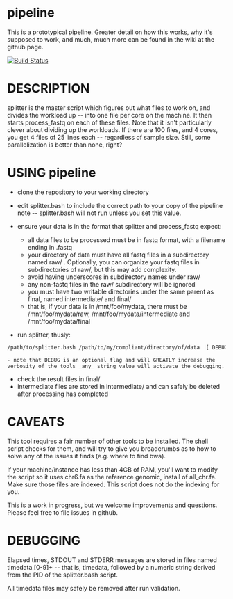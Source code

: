 pipeline
========
This is a prototypical pipeline.  Greater detail on how this works, why it's supposed to work, and much, much more can be found in the wiki at the github page.

[![Build Status](https://travis-ci.org/nmdp-bioinformatics/pipeline.svg?branch=master)](https://travis-ci.org/nmdp-bioinformatics/pipeline)


DESCRIPTION
========
splitter is the master script which figures out what files to work on, and divides the workload up -- into one file per core on the machine.  It then starts process_fastq on each of these files.  Note that it isn't particularly clever about dividing up the workloads.  If there are 100 files, and 4 cores, you get 4 files of 25 lines each -- regardless of sample size.  Still, some parallelization is better than none, right?

USING pipeline
========

 - clone the repository to your working directory
 - edit splitter.bash to include the correct path to your copy of the pipeline
    note -- splitter.bash will not run unless you set this value.
 - ensure your data is in the format that splitter and process_fastq expect:
     - all data files to be processed must be in fastq format, with a filename ending in .fastq
     - your directory of data must have all fastq files in a subdirectory named raw/ .  Optionally, you can organize your fastq files in subdirectories of raw/, but this may add complexity.
     - avoid having underscores in subdirectory names under raw/
     - any non-fastq files in the raw/ subdirectory will be ignored
     - you must have two writable directories under the same parent as final, named intermediate/ and final/
     - that is, if your data is in /mnt/foo/mydata, there must be /mnt/foo/mydata/raw, /mnt/foo/mydata/intermediate and /mnt/foo/mydata/final

 - run splitter, thusly:
```bash
/path/to/splitter.bash /path/to/my/compliant/directory/of/data  [ DEBUG ]
```
    - note that DEBUG is an optional flag and will GREATLY increase the verbosity of the tools _any_ string value will activate the debugging.

  - check the result files in final/
  - intermediate files are stored in intermediate/ and can safely be deleted after processing has completed

CAVEATS
========
This tool requires a fair number of other tools to be installed.  The shell script checks for them, and will try to give you breadcrumbs as to how to solve any of the issues it finds (e.g. where to find bwa).

If your machine/instance has less than 4GB of RAM, you'll want to modify the script so it uses chr6.fa as the reference genomic, install of all_chr.fa.   Make sure those files are indexed.  This script does not do the indexing for you.

This is a work in progress, but we welcome improvements and questions.  Please feel free to file issues in github.

DEBUGGING
========
Elapsed times, STDOUT and STDERR messages are stored in files named timedata.[0-9]+ -- that is, timedata, followed by a numeric string derived from the PID of the splitter.bash script. 

All timedata files may safely be removed after  run validation.
